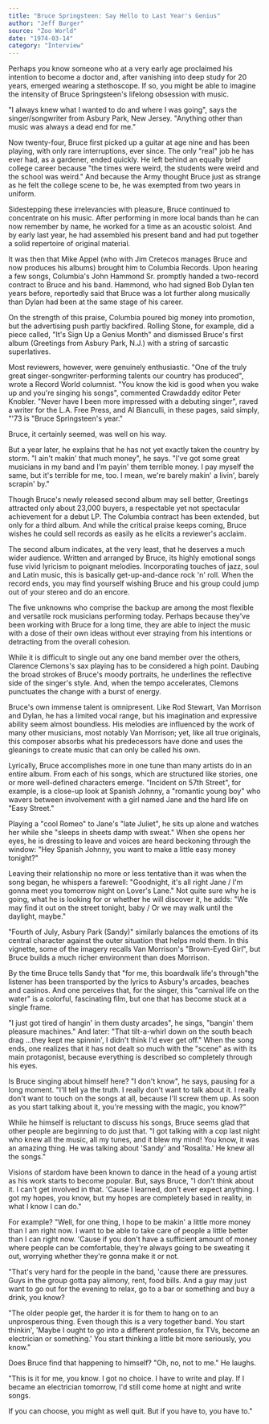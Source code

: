 ```yaml
---
title: "Bruce Springsteen: Say Hello to Last Year's Genius"
author: "Jeff Burger"
source: "Zoo World"
date: "1974-03-14"
category: "Interview"
---
```


Perhaps you know someone who at a very early age proclaimed his intention to become a doctor and, after vanishing into deep study for 20 years, emerged wearing a stethoscope. If so, you might be able to imagine the intensity of Bruce Springsteen's lifelong obsession with music.

"I always knew what I wanted to do and where I was going", says the singer/songwriter from Asbury Park, New Jersey. "Anything other than music was always a dead end for me."

Now twenty-four, Bruce first picked up a guitar at age nine and has been playing, with only rare interruptions, ever since. The only "real" job he has ever had, as a gardener, ended quickly. He left behind an equally brief college career because "the times were weird, the students were weird and the school was weird." And because the Army thought Bruce just as strange as he felt the college scene to be, he was exempted from two years in uniform.

Sidestepping these irrelevancies with pleasure, Bruce continued to concentrate on his music. After performing in more local bands than he can now remember by name, he worked for a time as an acoustic soloist. And by early last year, he had assembled his present band and had put together a solid repertoire of original material.

It was then that Mike Appel (who with Jim Cretecos manages Bruce and now produces his albums) brought him to Columbia Records. Upon hearing a few songs, Columbia's John Hammond Sr. promptly handed a two-record contract to Bruce and his band. Hammond, who had signed Bob Dylan ten years before, reportedly said that Bruce was a lot further along musically than Dylan had been at the same stage of his career.

On the strength of this praise, Columbia poured big money into promotion, but the advertising push partly backfired. Rolling Stone, for example, did a piece called, "It's Sign Up a Genius Month" and dismissed Bruce's first album (Greetings from Asbury Park, N.J.) with a string of sarcastic superlatives.

Most reviewers, however, were genuinely enthusiastic. "One of the truly great singer-songwriter-performing talents our country has produced", wrote a Record World columnist. "You know the kid is good when you wake up and you're singing his songs", commented Crawdaddy editor Peter Knobler. "Never have I been more impressed with a debuting singer", raved a writer for the L.A. Free Press, and Al Bianculli, in these pages, said simply, "'73 is "Bruce Springsteen's year."

Bruce, it certainly seemed, was well on his way.

But a year later, he explains that he has not yet exactly taken the country by storm. "I ain't makin' that much money", he says. "I've got some great musicians in my band and I'm payin' them terrible money. I pay myself the same, but it's terrible for me, too. I mean, we're barely makin' a livin', barely scrapin' by."

Though Bruce's newly released second album may sell better, Greetings attracted only about 23,000 buyers, a respectable yet not spectacular achievement for a debut LP. The Columbia contract has been extended, but only for a third album. And while the critical praise keeps coming, Bruce wishes he could sell records as easily as he elicits a reviewer's acclaim.

The second album indicates, at the very least, that he deserves a much wider audience. Written and arranged by Bruce, its highly emotional songs fuse vivid lyricism to poignant melodies. Incorporating touches of jazz, soul and Latin music, this is basically get-up-and-dance rock 'n' roll. When the record ends, you may find yourself wishing Bruce and his group could jump out of your stereo and do an encore.

The five unknowns who comprise the backup are among the most flexible and versatile rock musicians performing today. Perhaps because they've been working with Bruce for a long time, they are able to inject the music with a dose of their own ideas without ever straying from his intentions or detracting from the overall cohesion.

While it is difficult to single out any one band member over the others, Clarence Clemons's sax playing has to be considered a high point. Daubing the broad strokes of Bruce's moody portraits, he underlines the reflective side of the singer's style. And, when the tempo accelerates, Clemons punctuates the change with a burst of energy.

Bruce's own immense talent is omnipresent. Like Rod Stewart, Van Morrison and Dylan, he has a limited vocal range, but his imagination and expressive ability seem almost boundless. His melodies are influenced by the work of many other musicians, most notably Van Morrison; yet, like all true originals, this composer absorbs what his predecessors have done and uses the gleanings to create music that can only be called his own.

Lyrically, Bruce accomplishes more in one tune than many artists do in an entire album. From each of his songs, which are structured like stories, one or more well-defined characters emerge. "Incident on 57th Street", for example, is a close-up look at Spanish Johnny, a "romantic young boy" who wavers between involvement with a girl named Jane and the hard life on "Easy Street."

Playing a "cool Romeo" to Jane's "late Juliet", he sits up alone and watches her while she "sleeps in sheets damp with sweat." When she opens her eyes, he is dressing to leave and voices are heard beckoning through the window: "Hey Spanish Johnny, you want to make a little easy money tonight?"

Leaving their relationship no more or less tentative than it was when the song began, he whispers a farewell: "Goodnight, it's all right Jane / I'm gonna meet you tomorrow night on Lover's Lane." Not quite sure why he is going, what he is looking for or whether he will discover it, he adds: "We may find it out on the street tonight, baby / Or we may walk until the daylight, maybe."

"Fourth of July, Asbury Park (Sandy)" similarly balances the emotions of its central character against the outer situation that helps mold them. In this vignette, some of the imagery recalls Van Morrison's "Brown-Eyed Girl", but Bruce builds a much richer environment than does Morrison.

By the time Bruce tells Sandy that "for me, this boardwalk life's through"the listener has been transported by the lyrics to Asbury's arcades, beaches and casinos. And one perceives that, for the singer, this "carnival life on the water" is a colorful, fascinating film, but one that has become stuck at a single frame.

"I just got tired of hangin' in them dusty arcades", he sings, "bangin' them pleasure machines." And later: "That tilt-a-whirl down on the south beach drag ...they kept me spinnin', I didn't think I'd ever get off." When the song ends, one realizes that it has not dealt so much with the "scene" as with its main protagonist, because everything is described so completely through his eyes.

Is Bruce singing about himself here? "I don't know", he says, pausing for a long moment. "I'll tell ya the truth. I really don't want to talk about it. I really don't want to touch on the songs at all, because I'll screw them up. As soon as you start talking about it, you're messing with the magic, you know?"

While he himself is reluctant to discuss his songs, Bruce seems glad that other people are beginning to do just that. "I got talking with a cop last night who knew all the music, all my tunes, and it blew my mind! You know, it was an amazing thing. He was talking about 'Sandy' and 'Rosalita.' He knew all the songs."

Visions of stardom have been known to dance in the head of a young artist as his work starts to become popular. But, says Bruce, "I don't think about it. I can't get involved in that. 'Cause I learned, don't ever expect anything. I got my hopes, you know, but my hopes are completely based in reality, in what I know I can do."

For example? "Well, for one thing, I hope to be makin' a little more money than I am right now. I want to be able to take care of people a little better than I can right now. 'Cause if you don't have a sufficient amount of money where people can be comfortable, they're always going to be sweating it out, worrying whether they're gonna make it or not.

"That's very hard for the people in the band, 'cause there are pressures. Guys in the group gotta pay alimony, rent, food bills. And a guy may just want to go out for the evening to relax, go to a bar or something and buy a drink, you know?

"The older people get, the harder it is for them to hang on to an unprosperous thing. Even though this is a very together band. You start thinkin', 'Maybe I ought to go into a different profession, fix TVs, become an electrician or something.' You start thinking a little bit more seriously, you know."

Does Bruce find that happening to himself? "Oh, no, not to me." He laughs.

"This is it for me, you know. I got no choice. I have to write and play. If I became an electrician tomorrow, I'd still come home at night and write songs.

If you can choose, you might as well quit. But if you have to, you have to."